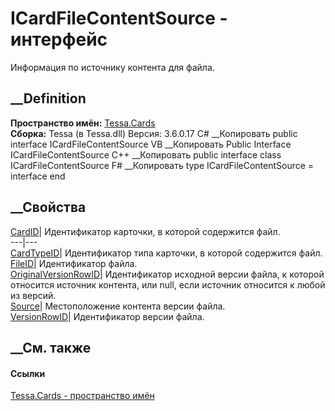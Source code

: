 # ICardFileContentSource - интерфейс
Информация по источнику контента для файла.
## __Definition
 **Пространство имён:** [Tessa.Cards](N_Tessa_Cards.htm)  
 **Сборка:** Tessa (в Tessa.dll) Версия: 3.6.0.17
C# __Копировать
     public interface ICardFileContentSource
VB __Копировать
     Public Interface ICardFileContentSource
C++ __Копировать
     public interface class ICardFileContentSource
F# __Копировать
     type ICardFileContentSource = interface end
##  __Свойства
[CardID](P_Tessa_Cards_ICardFileContentSource_CardID.htm)| Идентификатор
карточки, в которой содержится файл.  
---|---  
[CardTypeID](P_Tessa_Cards_ICardFileContentSource_CardTypeID.htm)|
Идентификатор типа карточки, в которой содержится файл.  
[FileID](P_Tessa_Cards_ICardFileContentSource_FileID.htm)| Идентификатор
файла.  
[OriginalVersionRowID](P_Tessa_Cards_ICardFileContentSource_OriginalVersionRowID.htm)|
Идентификатор исходной версии файла, к которой относится источник контента,
или null, если источник относится к любой из версий.  
[Source](P_Tessa_Cards_ICardFileContentSource_Source.htm)| Местоположение
контента версии файла.  
[VersionRowID](P_Tessa_Cards_ICardFileContentSource_VersionRowID.htm)|
Идентификатор версии файла.  
##  __См. также
#### Ссылки
[Tessa.Cards - пространство имён](N_Tessa_Cards.htm)
